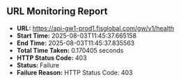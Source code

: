 ## URL Monitoring Report

- **URL:** https://api-gw1-prod1.fisglobal.com/gw/v1/health
- **Start Time:** 2025-08-03T11:45:37.665158
- **End Time:** 2025-08-03T11:45:37.835563
- **Total Time Taken:** 0.170405 seconds
- **HTTP Status Code:** 403
- **Status:** Failure
- **Failure Reason:** HTTP Status Code: 403
